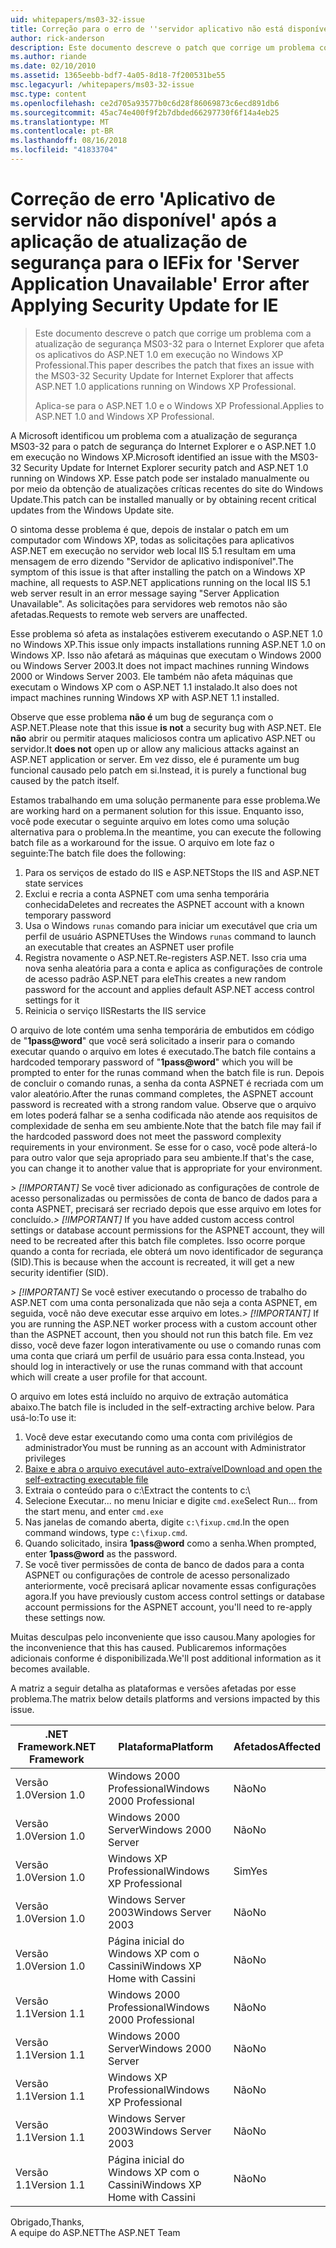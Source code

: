```yaml
---
uid: whitepapers/ms03-32-issue
title: Correção para o erro de ''servidor aplicativo não está disponível após a aplicação de atualização de segurança para o IE | Microsoft Docs
author: rick-anderson
description: Este documento descreve o patch que corrige um problema com a atualização de segurança MS03-32 para o Internet Explorer que afeta os aplicativos do ASP.NET 1.0 em execução no Wi...
ms.author: riande
ms.date: 02/10/2010
ms.assetid: 1365eebb-bdf7-4a05-8d18-7f200531be55
msc.legacyurl: /whitepapers/ms03-32-issue
msc.type: content
ms.openlocfilehash: ce2d705a93577b0c6d28f86069873c6ecd891db6
ms.sourcegitcommit: 45ac74e400f9f2b7dbded66297730f6f14a4eb25
ms.translationtype: MT
ms.contentlocale: pt-BR
ms.lasthandoff: 08/16/2018
ms.locfileid: "41833704"
---
```

<a name="fix-for-server-application-unavailable-error-after-applying-security-update-for-ie"></a><span data-ttu-id="62848-103">Correção de erro 'Aplicativo de servidor não disponível' após a aplicação de atualização de segurança para o IE</span><span class="sxs-lookup"><span data-stu-id="62848-103">Fix for 'Server Application Unavailable' Error after Applying Security Update for IE</span></span>
====================
> <span data-ttu-id="62848-104">Este documento descreve o patch que corrige um problema com a atualização de segurança MS03-32 para o Internet Explorer que afeta os aplicativos do ASP.NET 1.0 em execução no Windows XP Professional.</span><span class="sxs-lookup"><span data-stu-id="62848-104">This paper describes the patch that fixes an issue with the MS03-32 Security Update for Internet Explorer that affects ASP.NET 1.0 applications running on Windows XP Professional.</span></span>
> 
> <span data-ttu-id="62848-105">Aplica-se para o ASP.NET 1.0 e o Windows XP Professional.</span><span class="sxs-lookup"><span data-stu-id="62848-105">Applies to ASP.NET 1.0 and Windows XP Professional.</span></span>


<span data-ttu-id="62848-106">A Microsoft identificou um problema com a atualização de segurança MS03-32 para o patch de segurança do Internet Explorer e o ASP.NET 1.0 em execução no Windows XP.</span><span class="sxs-lookup"><span data-stu-id="62848-106">Microsoft identified an issue with the MS03-32 Security Update for Internet Explorer security patch and ASP.NET 1.0 running on Windows XP.</span></span> <span data-ttu-id="62848-107">Esse patch pode ser instalado manualmente ou por meio da obtenção de atualizações críticas recentes do site do Windows Update.</span><span class="sxs-lookup"><span data-stu-id="62848-107">This patch can be installed manually or by obtaining recent critical updates from the Windows Update site.</span></span>

<span data-ttu-id="62848-108">O sintoma desse problema é que, depois de instalar o patch em um computador com Windows XP, todas as solicitações para aplicativos ASP.NET em execução no servidor web local IIS 5.1 resultam em uma mensagem de erro dizendo "Servidor de aplicativo indisponível".</span><span class="sxs-lookup"><span data-stu-id="62848-108">The symptom of this issue is that after installing the patch on a Windows XP machine, all requests to ASP.NET applications running on the local IIS 5.1 web server result in an error message saying "Server Application Unavailable".</span></span> <span data-ttu-id="62848-109">As solicitações para servidores web remotos não são afetadas.</span><span class="sxs-lookup"><span data-stu-id="62848-109">Requests to remote web servers are unaffected.</span></span>

<span data-ttu-id="62848-110">Esse problema só afeta as instalações estiverem executando o ASP.NET 1.0 no Windows XP.</span><span class="sxs-lookup"><span data-stu-id="62848-110">This issue only impacts installations running ASP.NET 1.0 on Windows XP.</span></span> <span data-ttu-id="62848-111">Isso não afetará as máquinas que executam o Windows 2000 ou Windows Server 2003.</span><span class="sxs-lookup"><span data-stu-id="62848-111">It does not impact machines running Windows 2000 or Windows Server 2003.</span></span> <span data-ttu-id="62848-112">Ele também não afeta máquinas que executam o Windows XP com o ASP.NET 1.1 instalado.</span><span class="sxs-lookup"><span data-stu-id="62848-112">It also does not impact machines running Windows XP with ASP.NET 1.1 installed.</span></span>

<span data-ttu-id="62848-113">Observe que esse problema **não é** um bug de segurança com o ASP.NET.</span><span class="sxs-lookup"><span data-stu-id="62848-113">Please note that this issue **is not** a security bug with ASP.NET.</span></span> <span data-ttu-id="62848-114">Ele **não** abrir ou permitir ataques maliciosos contra um aplicativo ASP.NET ou servidor.</span><span class="sxs-lookup"><span data-stu-id="62848-114">It **does not** open up or allow any malicious attacks against an ASP.NET application or server.</span></span> <span data-ttu-id="62848-115">Em vez disso, ele é puramente um bug funcional causado pelo patch em si.</span><span class="sxs-lookup"><span data-stu-id="62848-115">Instead, it is purely a functional bug caused by the patch itself.</span></span>

<span data-ttu-id="62848-116">Estamos trabalhando em uma solução permanente para esse problema.</span><span class="sxs-lookup"><span data-stu-id="62848-116">We are working hard on a permanent solution for this issue.</span></span> <span data-ttu-id="62848-117">Enquanto isso, você pode executar o seguinte arquivo em lotes como uma solução alternativa para o problema.</span><span class="sxs-lookup"><span data-stu-id="62848-117">In the meantime, you can execute the following batch file as a workaround for the issue.</span></span> <span data-ttu-id="62848-118">O arquivo em lote faz o seguinte:</span><span class="sxs-lookup"><span data-stu-id="62848-118">The batch file does the following:</span></span>

1. <span data-ttu-id="62848-119">Para os serviços de estado do IIS e ASP.NET</span><span class="sxs-lookup"><span data-stu-id="62848-119">Stops the IIS and ASP.NET state services</span></span>
2. <span data-ttu-id="62848-120">Exclui e recria a conta ASPNET com uma senha temporária conhecida</span><span class="sxs-lookup"><span data-stu-id="62848-120">Deletes and recreates the ASPNET account with a known temporary password</span></span>
3. <span data-ttu-id="62848-121">Usa o Windows `runas` comando para iniciar um executável que cria um perfil de usuário ASPNET</span><span class="sxs-lookup"><span data-stu-id="62848-121">Uses the Windows `runas` command to launch an executable that creates an ASPNET user profile</span></span>
4. <span data-ttu-id="62848-122">Registra novamente o ASP.NET.</span><span class="sxs-lookup"><span data-stu-id="62848-122">Re-registers ASP.NET.</span></span> <span data-ttu-id="62848-123">Isso cria uma nova senha aleatória para a conta e aplica as configurações de controle de acesso padrão ASP.NET para ele</span><span class="sxs-lookup"><span data-stu-id="62848-123">This creates a new random password for the account and applies default ASP.NET access control settings for it</span></span>
5. <span data-ttu-id="62848-124">Reinicia o serviço IIS</span><span class="sxs-lookup"><span data-stu-id="62848-124">Restarts the IIS service</span></span>

<span data-ttu-id="62848-125">O arquivo de lote contém uma senha temporária de embutidos em código de "<strong>1pass@word</strong>" que você será solicitado a inserir para o comando executar quando o arquivo em lotes é executado.</span><span class="sxs-lookup"><span data-stu-id="62848-125">The batch file contains a hardcoded temporary password of "<strong>1pass@word</strong>" which you will be prompted to enter for the runas command when the batch file is run.</span></span> <span data-ttu-id="62848-126">Depois de concluir o comando runas, a senha da conta ASPNET é recriada com um valor aleatório.</span><span class="sxs-lookup"><span data-stu-id="62848-126">After the runas command completes, the ASPNET account password is recreated with a strong random value.</span></span> <span data-ttu-id="62848-127">Observe que o arquivo em lotes poderá falhar se a senha codificada não atende aos requisitos de complexidade de senha em seu ambiente.</span><span class="sxs-lookup"><span data-stu-id="62848-127">Note that the batch file may fail if the hardcoded password does not meet the password complexity requirements in your environment.</span></span> <span data-ttu-id="62848-128">Se esse for o caso, você pode alterá-lo para outro valor que seja apropriado para seu ambiente.</span><span class="sxs-lookup"><span data-stu-id="62848-128">If that's the case, you can change it to another value that is appropriate for your environment.</span></span>

<span data-ttu-id="62848-129">*> [!IMPORTANT]* Se você tiver adicionado as configurações de controle de acesso personalizadas ou permissões de conta de banco de dados para a conta ASPNET, precisará ser recriado depois que esse arquivo em lotes for concluído.</span><span class="sxs-lookup"><span data-stu-id="62848-129">*> [!IMPORTANT]* If you have added custom access control settings or database account permissions for the ASPNET account, they will need to be recreated after this batch file completes.</span></span> <span data-ttu-id="62848-130">Isso ocorre porque quando a conta for recriada, ele obterá um novo identificador de segurança (SID).</span><span class="sxs-lookup"><span data-stu-id="62848-130">This is because when the account is recreated, it will get a new security identifier (SID).</span></span>

<span data-ttu-id="62848-131">*> [!IMPORTANT]* Se você estiver executando o processo de trabalho do ASP.NET com uma conta personalizada que não seja a conta ASPNET, em seguida, você não deve executar esse arquivo em lotes.</span><span class="sxs-lookup"><span data-stu-id="62848-131">*> [!IMPORTANT]* If you are running the ASP.NET worker process with a custom account other than the ASPNET account, then you should not run this batch file.</span></span> <span data-ttu-id="62848-132">Em vez disso, você deve fazer logon interativamente ou use o comando runas com uma conta que criará um perfil de usuário para essa conta.</span><span class="sxs-lookup"><span data-stu-id="62848-132">Instead, you should log in interactively or use the runas command with that account which will create a user profile for that account.</span></span>

<span data-ttu-id="62848-133">O arquivo em lotes está incluído no arquivo de extração automática abaixo.</span><span class="sxs-lookup"><span data-stu-id="62848-133">The batch file is included in the self-extracting archive below.</span></span> <span data-ttu-id="62848-134">Para usá-lo:</span><span class="sxs-lookup"><span data-stu-id="62848-134">To use it:</span></span>

1. <span data-ttu-id="62848-135">Você deve estar executando como uma conta com privilégios de administrador</span><span class="sxs-lookup"><span data-stu-id="62848-135">You must be running as an account with Administrator privileges</span></span>
2. [<span data-ttu-id="62848-136">Baixe e abra o arquivo executável auto-extraível</span><span class="sxs-lookup"><span data-stu-id="62848-136">Download and open the self-extracting executable file</span></span>](ms03-32-issue/_static/fixup1.exe)
3. <span data-ttu-id="62848-137">Extraia o conteúdo para o c:\\</span><span class="sxs-lookup"><span data-stu-id="62848-137">Extract the contents to c:\\</span></span>
4. <span data-ttu-id="62848-138">Selecione Executar... no menu Iniciar e digite `cmd.exe`</span><span class="sxs-lookup"><span data-stu-id="62848-138">Select Run... from the start menu, and enter `cmd.exe`</span></span>
5. <span data-ttu-id="62848-139">Nas janelas de comando aberta, digite `c:\fixup.cmd`.</span><span class="sxs-lookup"><span data-stu-id="62848-139">In the open command windows, type `c:\fixup.cmd`.</span></span>
6. <span data-ttu-id="62848-140">Quando solicitado, insira <strong>1pass@word</strong> como a senha.</span><span class="sxs-lookup"><span data-stu-id="62848-140">When prompted, enter <strong>1pass@word</strong> as the password.</span></span>
7. <span data-ttu-id="62848-141">Se você tiver permissões de conta de banco de dados para a conta ASPNET ou configurações de controle de acesso personalizado anteriormente, você precisará aplicar novamente essas configurações agora.</span><span class="sxs-lookup"><span data-stu-id="62848-141">If you have previously custom access control settings or database account permissions for the ASPNET account, you'll need to re-apply these settings now.</span></span>

<span data-ttu-id="62848-142">Muitas desculpas pelo inconveniente que isso causou.</span><span class="sxs-lookup"><span data-stu-id="62848-142">Many apologies for the inconvenience that this has caused.</span></span> <span data-ttu-id="62848-143">Publicaremos informações adicionais conforme é disponibilizada.</span><span class="sxs-lookup"><span data-stu-id="62848-143">We'll post additional information as it becomes available.</span></span>

<span data-ttu-id="62848-144">A matriz a seguir detalha as plataformas e versões afetadas por esse problema.</span><span class="sxs-lookup"><span data-stu-id="62848-144">The matrix below details platforms and versions impacted by this issue.</span></span>

| <span data-ttu-id="62848-145">.NET Framework</span><span class="sxs-lookup"><span data-stu-id="62848-145">.NET Framework</span></span> | <span data-ttu-id="62848-146">Plataforma</span><span class="sxs-lookup"><span data-stu-id="62848-146">Platform</span></span> | <span data-ttu-id="62848-147">Afetados</span><span class="sxs-lookup"><span data-stu-id="62848-147">Affected</span></span> |
| --- | --- | --- |
| <span data-ttu-id="62848-148">Versão 1.0</span><span class="sxs-lookup"><span data-stu-id="62848-148">Version 1.0</span></span> | <span data-ttu-id="62848-149">Windows 2000 Professional</span><span class="sxs-lookup"><span data-stu-id="62848-149">Windows 2000 Professional</span></span> | <span data-ttu-id="62848-150">Não</span><span class="sxs-lookup"><span data-stu-id="62848-150">No</span></span> |
| <span data-ttu-id="62848-151">Versão 1.0</span><span class="sxs-lookup"><span data-stu-id="62848-151">Version 1.0</span></span> | <span data-ttu-id="62848-152">Windows 2000 Server</span><span class="sxs-lookup"><span data-stu-id="62848-152">Windows 2000 Server</span></span> | <span data-ttu-id="62848-153">Não</span><span class="sxs-lookup"><span data-stu-id="62848-153">No</span></span> |
| <span data-ttu-id="62848-154">Versão 1.0</span><span class="sxs-lookup"><span data-stu-id="62848-154">Version 1.0</span></span> | <span data-ttu-id="62848-155">Windows XP Professional</span><span class="sxs-lookup"><span data-stu-id="62848-155">Windows XP Professional</span></span> | <span data-ttu-id="62848-156">Sim</span><span class="sxs-lookup"><span data-stu-id="62848-156">Yes</span></span> |
| <span data-ttu-id="62848-157">Versão 1.0</span><span class="sxs-lookup"><span data-stu-id="62848-157">Version 1.0</span></span> | <span data-ttu-id="62848-158">Windows Server 2003</span><span class="sxs-lookup"><span data-stu-id="62848-158">Windows Server 2003</span></span> | <span data-ttu-id="62848-159">Não</span><span class="sxs-lookup"><span data-stu-id="62848-159">No</span></span> |
| <span data-ttu-id="62848-160">Versão 1.0</span><span class="sxs-lookup"><span data-stu-id="62848-160">Version 1.0</span></span> | <span data-ttu-id="62848-161">Página inicial do Windows XP com o Cassini</span><span class="sxs-lookup"><span data-stu-id="62848-161">Windows XP Home with Cassini</span></span> | <span data-ttu-id="62848-162">Não</span><span class="sxs-lookup"><span data-stu-id="62848-162">No</span></span> |
| <span data-ttu-id="62848-163">Versão 1.1</span><span class="sxs-lookup"><span data-stu-id="62848-163">Version 1.1</span></span> | <span data-ttu-id="62848-164">Windows 2000 Professional</span><span class="sxs-lookup"><span data-stu-id="62848-164">Windows 2000 Professional</span></span> | <span data-ttu-id="62848-165">Não</span><span class="sxs-lookup"><span data-stu-id="62848-165">No</span></span> |
| <span data-ttu-id="62848-166">Versão 1.1</span><span class="sxs-lookup"><span data-stu-id="62848-166">Version 1.1</span></span> | <span data-ttu-id="62848-167">Windows 2000 Server</span><span class="sxs-lookup"><span data-stu-id="62848-167">Windows 2000 Server</span></span> | <span data-ttu-id="62848-168">Não</span><span class="sxs-lookup"><span data-stu-id="62848-168">No</span></span> |
| <span data-ttu-id="62848-169">Versão 1.1</span><span class="sxs-lookup"><span data-stu-id="62848-169">Version 1.1</span></span> | <span data-ttu-id="62848-170">Windows XP Professional</span><span class="sxs-lookup"><span data-stu-id="62848-170">Windows XP Professional</span></span> | <span data-ttu-id="62848-171">Não</span><span class="sxs-lookup"><span data-stu-id="62848-171">No</span></span> |
| <span data-ttu-id="62848-172">Versão 1.1</span><span class="sxs-lookup"><span data-stu-id="62848-172">Version 1.1</span></span> | <span data-ttu-id="62848-173">Windows Server 2003</span><span class="sxs-lookup"><span data-stu-id="62848-173">Windows Server 2003</span></span> | <span data-ttu-id="62848-174">Não</span><span class="sxs-lookup"><span data-stu-id="62848-174">No</span></span> |
| <span data-ttu-id="62848-175">Versão 1.1</span><span class="sxs-lookup"><span data-stu-id="62848-175">Version 1.1</span></span> | <span data-ttu-id="62848-176">Página inicial do Windows XP com o Cassini</span><span class="sxs-lookup"><span data-stu-id="62848-176">Windows XP Home with Cassini</span></span> | <span data-ttu-id="62848-177">Não</span><span class="sxs-lookup"><span data-stu-id="62848-177">No</span></span> |

<span data-ttu-id="62848-178">Obrigado,</span><span class="sxs-lookup"><span data-stu-id="62848-178">Thanks,</span></span>   
 <span data-ttu-id="62848-179">A equipe do ASP.NET</span><span class="sxs-lookup"><span data-stu-id="62848-179">The ASP.NET Team</span></span>
